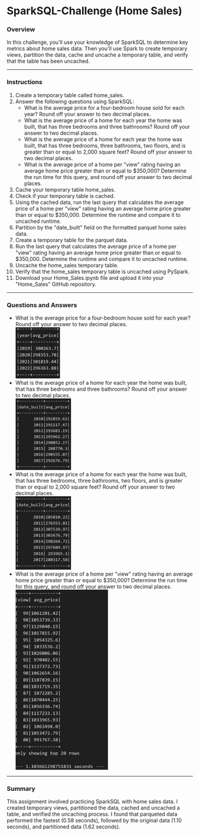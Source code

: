# SparkSQL-Challenge (Home Sales)

<h3>Overview</h3>

<p>In this challenge, you'll use your knowledge of SparkSQL to determine key metrics about home sales data. Then you'll use Spark to create temporary views, partition the data, cache and uncache a temporary table, and verify that the table has been uncached.</p>

<hr/>

<h3>Instructions</h3>

<ol>

<li>Create a temporary table called home_sales.</li>
<li>Answer the following questions using SparkSQL:
<ul>
<li>
What is the average price for a four-bedroom house sold for each year? Round off your answer to two decimal places.
</li>

<li>
What is the average price of a home for each year the home was built, that has three bedrooms and three bathrooms? Round off your answer to two decimal places.
</li>

<li>
What is the average price of a home for each year the home was built, that has three bedrooms, three bathrooms, two floors, and is greater than or equal to 2,000 square feet? Round off your answer to two decimal places.
</li>

<li>
What is the average price of a home per "view" rating having an average home price greater than or equal to $350,000? Determine the run time for this query, and round off your answer to two decimal places.
</li>
</ul>
</li>

<li>Cache your temporary table home_sales.</li>

<li>Check if your temporary table is cached.</li>

<li>Using the cached data, run the last query that calculates the average price of a home per "view" rating having an average home price greater than or equal to $350,000. Determine the runtime and compare it to uncached runtime.</li>

<li>Partition by the "date_built" field on the formatted parquet home sales data.</li>

<li>Create a temporary table for the parquet data.</li>

<li>Run the last query that calculates the average price of a home per "view" rating having an average home price greater than or equal to $350,000. Determine the runtime and compare it to uncached runtime.</li>

<li>Uncache the home_sales temporary table.</li>

<li>Verify that the home_sales temporary table is uncached using PySpark.</li>

<li>Download your Home_Sales.ipynb file and upload it into your "Home_Sales" GitHub repository.
</li>

</ol>

<hr/>

<h3>Questions and Answers</h3>

<ul>
<li>
What is the average price for a four-bedroom house sold for each year? Round off your answer to two decimal places.</br>
<img src= "Q1.png" alt="answer for Q1", width="120">
</li>

<li>
What is the average price of a home for each year the home was built, that has three bedrooms and three bathrooms? Round off your answer to two decimal places.</br>
<img src= "Q2.png" alt="answer for Q2", width="150">
</li>

<li>
What is the average price of a home for each year the home was built, that has three bedrooms, three bathrooms, two floors, and is greater than or equal to 2,000 square feet? Round off your answer to two decimal places.</br>
<img src= "Q3.png" alt="answer for Q3", width="150">
</li>

<li>
What is the average price of a home per "view" rating having an average home price greater than or equal to $350,000? Determine the run time for this query, and round off your answer to two decimal places.</br>
<img src= "Q4.png" alt="answer for Q4", width="250">
</li>
</ul>

<hr/>

<h3>Summary</h3>

<p>This assignment involved practicing SparkSQL with home sales data. I created temporary views, partitioned the data, cached and uncached a table, and verified the uncaching process. I found that parqueted data performed the fastest (0.58 seconds), followed by the original data (1.10 seconds), and partitioned data (1.62 seconds).
</p>